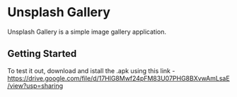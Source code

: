 # Unsplash Gallery

Unsplash Gallery is a simple image gallery application.

## Getting Started

To test it out, download and istall the .apk using this link - https://drive.google.com/file/d/17HlG8Mwf24pFM83U07PHG8BXvwAmLsaE/view?usp=sharing
